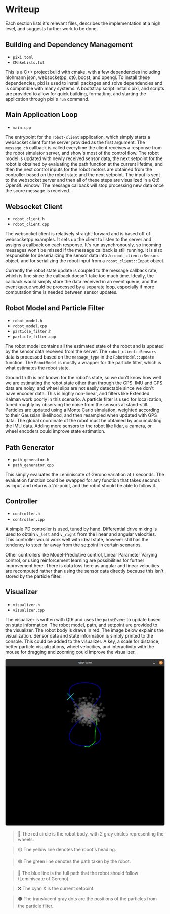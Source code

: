 # Writeup

Each section lists it's relevant files, describes the implementation at a high level, and suggests further work to be done.

## Building and Dependency Management

- `pixi.toml`
- `CMakeLists.txt`

This is a C++ project build with cmake, with a few dependencies including nlohmann json, websocketpp, qt6, boost, and opengl. To install these dependencies, pixi is used to install packages and solve dependencies and is compatible with many systems. A bootstrap script installs pixi, and scripts are provided to allow for quick building, formatting, and starting the application through pixi's `run` command.

## Main Application Loop

- `main.cpp`

The entrypoint for the `robot-client` application, which simply starts a websocket client for the server provided as the first argument. The `message_cb` callback is called everytime the client receives a response from the robot simulator server, and show's most of the control flow. The robot model is updated with newly received sensor data, the next setpoint for the robot is obtained by evaluating the path function at the current lifetime, and then the next control inputs for the robot motors are obtained from the controller based on the robot state and the next setpoint. The input is sent to the websocket server and then all of these steps are visualized in a Qt6 OpenGL window. The message callback will stop processing new data once the score message is received.

## Websocket Client

- `robot_client.h`
- `robot_client.cpp`

The websocket client is relatively straight-forward and is based off of websocketpp examples. It sets up the client to listen to the server and assigns a callback on each response. It's run asynchronously, so incoming messages won't be missed if the message callback is still running. It is also responsible for deserializing the sensor data into a `robot_client::Sensors` object, and for serializing the robot input from a `robot_client::Input` object.

Currently the robot state update is coupled to the message callback rate, which is fine since the callback doesn't take too much time. Ideally, the callback would simply store the data received in an event queue, and the event queue would be processed by a separate loop, especially if more computation time is needed between sensor updates.

## Robot Model and Particle Filter

- `robot_model.h`
- `robot_model.cpp`
- `particle_filter.h`
- `particle_filter.cpp`

The robot model contains all the estimated state of the robot and is updated by the sensor data received from the server. The `robot_client::Sensors` data is processed based on the `message_type` in the `RobotModel::update` function. The `RobotModel` is mostly a wrapper for the particle filter, which is what estimates the robot state.

Ground truth is not known for the robot's state, so we don't know how well we are estimating the robot state other than through the GPS. IMU and GPS data are noisy, and wheel slips are not easily detectable since we don't have encoder data. This is highly non-linear, and filters like Extended Kalman work poorly in this scenario. A particle filter is used for localization, tuned roughly by observing the noise from the sensors at stand-still. Particles are updated using a Monte Carlo simulation, weighted according to their Gaussian likelihood, and then resampled when updated with GPS data. The global coordinate of the robot must be obtained by accumulating the IMU data. Adding more sensors to the robot like lidar, a camera, or wheel encoders could improve state estimation.

## Path Generator

- `path_generator.h`
- `path_generator.cpp`

This simply evaluates the Leminiscate of Gerono variation at `t` seconds. The evaluation function could be swapped for any function that takes seconds as input and returns a 2d-point, and the robot should be able to follow it.

## Controller

- `controller.h`
- `controller.cpp`

A simple PD controller is used, tuned by hand. Differential drive mixing is used to obtain `v_left` and `v_right` from the linear and angular velocities. This controller would work well with ideal state, however still has the tendency to steer far away from the setpoint in certain scenarios.

Other controllers like Model-Predictive control, Linear Parameter Varying control, or using reinforcement learning are possibilities for further improvement here. There is data loss here as angular and linear velocities are recomputed rather than using the sensor data directly because this isn't stored by the particle filter.

## Visualizer

- `visualizer.h`
- `visualizer.cpp`

The visualizer is written with Qt6 and uses the `paintEvent` to update based on state information. The robot model, path, and setpoint are provided to the visualizer. The robot body is draws in red. The image below explains the visualization. Sensor data and state information is simply printed to the console. This could be added to the visualizer. A key, a scale for distance, better particle visualizations, wheel velocities, and interactivity with the mouse for dragging and zooming could improve the visualizer.

![The robot-client visualizer](img/visualizer.png)
> 🔴 The red circle is the robot body, with 2 gray circles representing the wheels.

> 🟡 The yellow line denotes the robot's heading.

> 🟢 The green line denotes the path taken by the robot.

> 🔵 The blue line is the full path that the robot should follow (Leminiscate of Gerono).

> ❌ The cyan X is the current setpoint.

> ⚫ The translucent gray dots are the positions of the particles from the particle filter.

